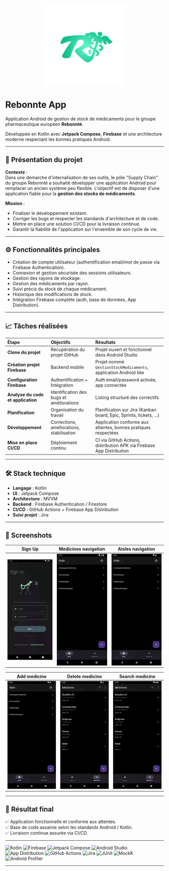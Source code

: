 <p align="center">
  <img src="screenshots/logoapp.png" alt="Logo" width="260" height="260">
</p>

# Rebonnte App

Application Android de gestion de stock de médicaments pour le groupe pharmaceutique européen **Rebonnté**.

Développée en Kotlin avec **Jetpack Compose**, **Firebase** et une architecture moderne respectant les bonnes pratiques Android.



---



## 🚀 Présentation du projet

**Contexte** :  
Dans une démarche d'internalisation de ses outils, le pôle "Supply Chain" du groupe Rebonnté a souhaité développer une application Android pour remplacer un ancien système peu flexible. L'objectif est de disposer d'une application fiable pour la **gestion des stocks de médicaments**.

**Mission** :  
- Finaliser le développement existant.
- Corriger les bugs et respecter les standards d'architecture et de code.
- Mettre en place une solution CI/CD pour la livraison continue.
- Garantir la fiabilité de l'application sur l'ensemble de son cycle de vie.



---



## ⚙️ Fonctionnalités principales

- Création de compte utilisateur (authentification email/mot de passe via Firebase Authentication).
- Connexion et gestion sécurisée des sessions utilisateurs.
- Gestion des rayons de stockage.
- Gestion des médicaments par rayon.
- Suivi précis du stock de chaque médicament.
- Historique des modifications de stock.
- Intégration Firebase complète (auth, base de données, App Distribution).



---



## 📈 Tâches réalisées

| Étape | Objectifs | Résultats |
| :--- | :--- | :--- |
| **Clone du projet** | Récupération du projet GitHub | Projet ouvert et fonctionnel dans Android Studio |
| **Création projet Firebase** | Backend mobile | Projet nommé `GestionStockMedicaments`, application Android liée |
| **Configuration Firebase** | Authentification + Intégration | Auth email/password activée, app connectée |
| **Analyse du code et application** | Identification des bugs et améliorations | Listing structuré des correctifs |
| **Planification** | Organisation du travail | Planification sur Jira (Kanban board, Epic, Sprints, tickets, ...) |
| **Développement** | Corrections, améliorations, stabilisation | Application conforme aux attentes, bonnes pratiques respectées |
| **Mise en place CI/CD** | Déploiement continu | CI via GitHub Actions, distribution APK via Firebase App Distribution |



---



## 🛠️ Stack technique

- **Langage** : Kotlin
- **UI** : Jetpack Compose
- **Architecture** : MVVM
- **Backend** : Firebase Authentication / Firestore
- **CI/CD** : GitHub Actions + Firebase App Distribution
- **Suivi projet** : Jira



---



## 📸 Screenshots

| Sign Up | Medicines navigation | Aisles navigation |
|:---:|:---:|:---:|
| ![Sign Up](screenshots/signup.gif) | ![Medicines navigation](screenshots/navigationmedic.gif) | ![Aisles navigation](screenshots/navigationaisle.gif) |

| Add medicine | Delete medicine | Search medicine |
|:---:|:---:|:---:|
| ![Add medicine](screenshots/addmedic.gif) | ![Delete medicine](screenshots/deletemedic.gif) | ![Search medicine](screenshots/searchmedic.gif) |


---



## 🎯 Résultat final


✅ Application fonctionnelle et conforme aux attentes.  
✅ Base de code assainie selon les standards Android / Kotlin.  
✅ Livraison continue assurée via CI/CD.



---


![Kotlin](https://img.shields.io/badge/Kotlin-7F52FF?logo=kotlin&logoColor=white)
![Firebase](https://img.shields.io/badge/Firebase-FFCA28?logo=firebase&logoColor=black)
![Jetpack Compose](https://img.shields.io/badge/Jetpack%20Compose-4285F4?logo=android&logoColor=white)
![Android Studio](https://img.shields.io/badge/Android%20Studio-3DDC84?logo=androidstudio&logoColor=white)
![App Distribution](https://img.shields.io/badge/Firebase%20App%20Distribution-FFCA28?logo=firebase&logoColor=black)
![GitHub Actions](https://img.shields.io/badge/GitHub%20Actions-2088FF?logo=githubactions&logoColor=white)
![Jira](https://img.shields.io/badge/Jira-0052CC?logo=jira&logoColor=white)
![JUnit](https://img.shields.io/badge/JUnit-25A162?logo=java&logoColor=white)
![MockK](https://img.shields.io/badge/MockK-7F52FF?logo=kotlin&logoColor=white)
![Android Profiler](https://img.shields.io/badge/Android%20Profiler-3DDC84?logo=android&logoColor=white)


---
